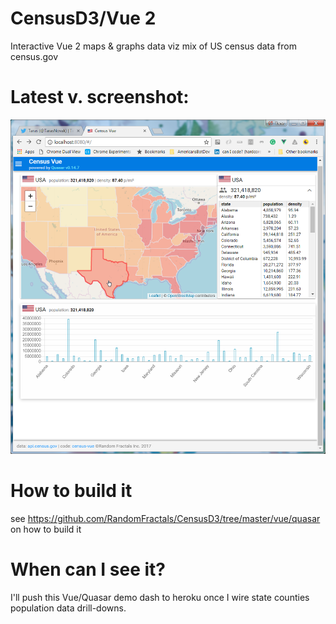 # CensusD3/Vue 2

Interactive Vue 2 maps & graphs data viz mix of US census data from census.gov

# Latest v. screenshot:

![Alt text](https://github.com/RandomFractals/CensusD3/blob/master/screens/CensusVueWithStatesChoropleth.png?raw=true 
 "latest") 
 
# How to build it

see https://github.com/RandomFractals/CensusD3/tree/master/vue/quasar on how to build it

# When can I see it?

I'll push this Vue/Quasar demo dash to heroku once I wire state counties population data drill-downs.